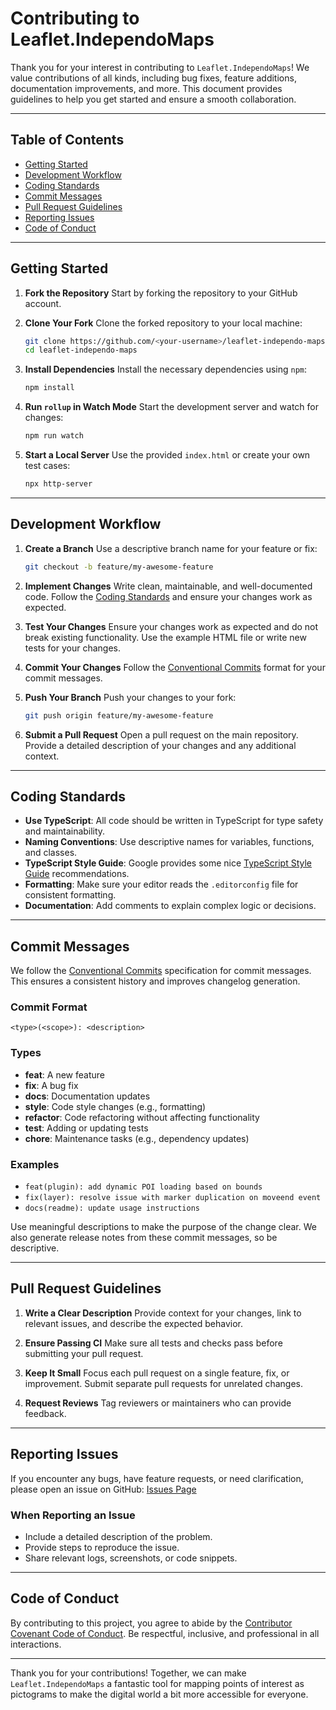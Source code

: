 # Contributing to Leaflet.IndependoMaps

Thank you for your interest in contributing to `Leaflet.IndependoMaps`! We value contributions of all kinds, including
bug fixes, feature additions, documentation improvements, and more. This document provides guidelines to help you get
started and ensure a smooth collaboration.

---

## Table of Contents

- [Getting Started](#getting-started)
- [Development Workflow](#development-workflow)
- [Coding Standards](#coding-standards)
- [Commit Messages](#commit-messages)
- [Pull Request Guidelines](#pull-request-guidelines)
- [Reporting Issues](#reporting-issues)
- [Code of Conduct](#code-of-conduct)

---

## Getting Started

1. **Fork the Repository**
   Start by forking the repository to your GitHub account.

2. **Clone Your Fork**
   Clone the forked repository to your local machine:
   ```bash
   git clone https://github.com/<your-username>/leaflet-independo-maps.git
   cd leaflet-independo-maps
   ```

3. **Install Dependencies**
   Install the necessary dependencies using `npm`:
   ```bash
   npm install
   ```

4. **Run `rollup` in Watch Mode**
   Start the development server and watch for changes:
   ```bash
   npm run watch
   ```

5. **Start a Local Server**
   Use the provided `index.html` or create your own test cases:
   ```bash
   npx http-server
   ```

---

## Development Workflow

1. **Create a Branch**
   Use a descriptive branch name for your feature or fix:
   ```bash
   git checkout -b feature/my-awesome-feature
   ```

2. **Implement Changes**
   Write clean, maintainable, and well-documented code. Follow the [Coding Standards](#coding-standards) and ensure your
   changes work as expected.

3. **Test Your Changes**
   Ensure your changes work as expected and do not break existing functionality. Use the example HTML file or write new
   tests for your changes.

4. **Commit Your Changes**
   Follow the [Conventional Commits](#commit-messages) format for your commit messages.

5. **Push Your Branch**
   Push your changes to your fork:
   ```bash
   git push origin feature/my-awesome-feature
   ```

6. **Submit a Pull Request**
   Open a pull request on the main repository. Provide a detailed description of your changes and any additional
   context.

---

## Coding Standards

- **Use TypeScript**: All code should be written in TypeScript for type safety and maintainability.
- **Naming Conventions**: Use descriptive names for variables, functions, and classes.
- **TypeScript Style Guide**: Google provides some
  nice [TypeScript Style Guide](https://google.github.io/styleguide/tsguide.html) recommendations.
- **Formatting**: Make sure your editor reads the `.editorconfig` file for consistent formatting.
- **Documentation**: Add comments to explain complex logic or decisions.

---

## Commit Messages

We follow the [Conventional Commits](https://www.conventionalcommits.org/en/v1.0.0/) specification for commit messages.
This ensures a consistent history and improves changelog generation.

### **Commit Format**

```
<type>(<scope>): <description>
```

### **Types**

- **feat**: A new feature
- **fix**: A bug fix
- **docs**: Documentation updates
- **style**: Code style changes (e.g., formatting)
- **refactor**: Code refactoring without affecting functionality
- **test**: Adding or updating tests
- **chore**: Maintenance tasks (e.g., dependency updates)

### **Examples**

- `feat(plugin): add dynamic POI loading based on bounds`
- `fix(layer): resolve issue with marker duplication on moveend event`
- `docs(readme): update usage instructions`

Use meaningful descriptions to make the purpose of the change clear. We also generate release notes from these commit
messages, so be descriptive.

---

## Pull Request Guidelines

1. **Write a Clear Description**
   Provide context for your changes, link to relevant issues, and describe the expected behavior.

2. **Ensure Passing CI**
   Make sure all tests and checks pass before submitting your pull request.

3. **Keep It Small**
   Focus each pull request on a single feature, fix, or improvement. Submit separate pull requests for unrelated
   changes.

4. **Request Reviews**
   Tag reviewers or maintainers who can provide feedback.

---

## Reporting Issues

If you encounter any bugs, have feature requests, or need clarification, please open an issue on GitHub:
[Issues Page](https://github.com/independo-gmbh/leaflet-independo-maps/issues)

### When Reporting an Issue

- Include a detailed description of the problem.
- Provide steps to reproduce the issue.
- Share relevant logs, screenshots, or code snippets.

---

## Code of Conduct

By contributing to this project, you agree to abide by
the [Contributor Covenant Code of Conduct](https://www.contributor-covenant.org/). Be respectful, inclusive, and
professional in all interactions.

---

Thank you for your contributions! Together, we can make `Leaflet.IndependoMaps` a fantastic tool for mapping points of
interest as pictograms to make the digital world a bit more accessible for everyone.
